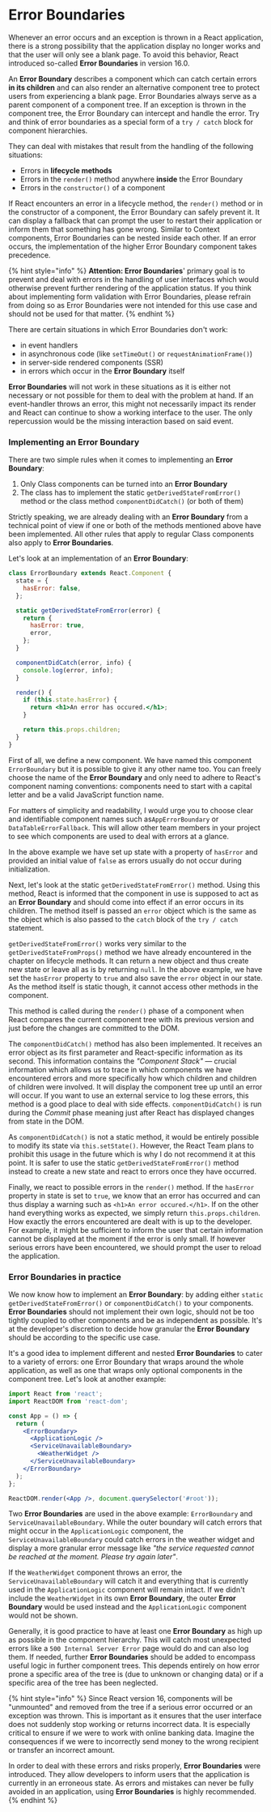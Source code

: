 # Error Boundaries

Whenever an error occurs and an exception is thrown in a React application, there is a strong possibility that the application display no longer works and that the user will only see a blank page. To avoid this behavior, React introduced so-called **Error Boundaries** in version 16.0.

An **Error Boundary** describes a component which can catch certain errors **in its children** and can also render an alternative component tree to protect users from experiencing a blank page. Error Boundaries always serve as a parent component of a component tree. If an exception is thrown in the component tree, the Error Boundary can intercept and handle the error. Try and think of error boundaries as a special form of a `try / catch` block for component hierarchies.

They can deal with mistakes that result from the handling of the following situations:

- Errors in **lifecycle methods**
- Errors in the `render()` method anywhere **inside** the Error Boundary
- Errors in the `constructor()` of a component

If React encounters an error in a lifecycle method, the `render()` method or in the constructor of a component, the Error Boundary can safely prevent it. It can display a fallback that can prompt the user to restart their application or inform them that something has gone wrong. Similar to Context components, Error Boundaries can be nested inside each other. If an error occurs, the implementation of the higher Error Boundary component takes precedence.

{% hint style="info" %}
**Attention: Error Boundaries**' primary goal is to prevent and deal with errors in the handling of user interfaces which would otherwise prevent further rendering of the application status. If you think about implementing form validation with Error Boundaries, please refrain from doing so as Error Boundaries were not intended for this use case and should not be used for that matter.
{% endhint %}

There are certain situations in which Error Boundaries don't work:

- in event handlers
- in asynchronous code \(like `setTimeOut()` or `requestAnimationFrame()`\)
- in server-side rendered components \(SSR\)
- in errors which occur in the **Error Boundary** itself

**Error Boundaries** will not work in these situations as it is either not necessary or not possible for them to deal with the problem at hand. If an event-handler throws an error, this might not necessarily impact its render and React can continue to show a working interface to the user. The only repercussion would be the missing interaction based on said event.

### Implementing an Error Boundary

There are two simple rules when it comes to implementing an **Error Boundary**:

1. Only Class components can be turned into an **Error Boundary**
2. The class has to implement the static `getDerivedStateFromError()` method or the class method `componentDidCatch()` \(or both of them\)

Strictly speaking, we are already dealing with an **Error Boundary** from a technical point of view if one or both of the methods mentioned above have been implemented. All other rules that apply to regular Class components also apply to **Error Boundaries**.

Let's look at an implementation of an **Error Boundary**:

```jsx
class ErrorBoundary extends React.Component {
  state = {
    hasError: false,
  };

  static getDerivedStateFromError(error) {
    return {
      hasError: true,
      error,
    };
  }

  componentDidCatch(error, info) {
    console.log(error, info);
  }

  render() {
    if (this.state.hasError) {
      return <h1>An error has occured.</h1>;
    }

    return this.props.children;
  }
}
```

First of all, we define a new component. We have named this component `ErrorBoundary` but it is possible to give it any other name too. You can freely choose the name of the **Error Boundary** and only need to adhere to React's component naming conventions: components need to start with a capital letter and be a valid JavaScript function name.

For matters of simplicity and readability, I would urge you to choose clear and identifiable component names such as`AppErrorBoundary` or `DataTableErrorFallback`. This will allow other team members in your project to see which components are used to deal with errors at a glance.

In the above example we have set up state with a property of `hasError` and provided an initial value of `false` as errors usually do not occur during initialization.

Next, let's look at the static `getDerivedStateFromError()` method. Using this method, React is informed that the component in use is supposed to act as an **Error Boundary** and should come into effect if an error occurs in its children. The method itself is passed an `error` object which is the same as the object which is also passed to the `catch` block of the `try / catch` statement.

`getDerivedStateFromError()` works very similar to the `getDerivedStateFromProps()` method we have already encountered in the chapter on lifecycle methods. It can return a new object and thus create new state or leave all as is by returning `null`. In the above example, we have set the `hasError` property to `true` and also save the `error` object in our state. As the method itself is static though, it cannot access other methods in the component.

This method is called during the `render()` phase of a component when React compares the current component tree with its previous version and just before the changes are committed to the DOM.

The `componentDidCatch()` method has also been implemented. It receives an error object as its first parameter and React-specific information as its second. This information contains the _"Component Stack"_ — crucial information which allows us to trace in which components we have encountered errors and more specifically how which children and children of children were involved. It will display the component tree up until an error will occur. If you want to use an external service to log these errors, this method is a good place to deal with side effects. `componentDidCatch()` is run during the _Commit_ phase meaning just after React has displayed changes from state in the DOM.

As `componentDidCatch()` is not a static method, it would be entirely possible to modify its state via `this.setState()`. However, the React Team plans to prohibit this usage in the future which is why I do not recommend it at this point. It is safer to use the static `getDerivedStateFromError()` method instead to create a new state and react to errors once they have occurred.

Finally, we react to possible errors in the `render()` method. If the `hasError` property in state is set to `true`, we know that an error has occurred and can thus display a warning such as `<h1>An error occured.</h1>`. If on the other hand everything works as expected, we simply return `this.props.children`. How exactly the errors encountered are dealt with is up to the developer. For example, it might be sufficient to inform the user that certain information cannot be displayed at the moment if the error is only small. If however serious errors have been encountered, we should prompt the user to reload the application.

### Error Boundaries in practice

We now know how to implement an **Error Boundary**: by adding either `static getDerivedStateFromError()` or `componentDidCatch()` to your components. **Error Boundaries** should not implement their own logic, should not be too tightly coupled to other components and be as independent as possible. It's at the developer's discretion to decide how granular the **Error Boundary** should be according to the specific use case.

It's a good idea to implement different and nested **Error Boundaries** to cater to a variety of errors: one Error Boundary that wraps around the whole application, as well as one that wraps only optional components in the component tree. Let's look at another example:

```jsx
import React from 'react';
import ReactDOM from 'react-dom';

const App = () => {
  return (
    <ErrorBoundary>
      <ApplicationLogic />
      <ServiceUnavailableBoundary>
        <WeatherWidget />
      </ServiceUnavailableBoundary>
    </ErrorBoundary>
  );
};

ReactDOM.render(<App />, document.querySelector('#root'));
```

Two **Error Boundaries** are used in the above example: `ErrorBoundary` and `ServiceUnavailableBoundary`. While the outer boundary will catch errors that might occur in the `ApplicationLogic` component, the `ServiceUnavailableBoundary` could catch errors in the weather widget and display a more granular error message like _"the service requested cannot be reached at the moment. Please try again later"_.

If the `WeatherWidget` component throws an error, the `ServiceUnavailableBoundary` will catch it and everything that is currently used in the `ApplicationLogic` component will remain intact. If we didn't include the `WeatherWidget` in its own **Error Boundary**, the outer **Error Boundary** would be used instead and the `ApplicationLogic` component would not be shown.

Generally, it is good practice to have at least one **Error Boundary** as high up as possible in the component hierarchy. This will catch most unexpected errors like a `500 Internal Server Error` page would do and can also log them. If needed, further **Error Boundaries** should be added to encompass useful logic in further component trees. This depends entirely on how error prone a specific area of the tree is \(due to unknown or changing data\) or if a specific area of the tree has been neglected.

{% hint style="info" %}
Since React version 16, components will be "unmounted" and removed from the tree if a serious error occurred or an exception was thrown. This is important as it ensures that the user interface does not suddenly stop working or returns incorrect data. It is especially critical to ensure if we were to work with online banking data. Imagine the consequences if we were to incorrectly send money to the wrong recipient or transfer an incorrect amount.

In order to deal with these errors and risks properly, **Error Boundaries** were introduced. They allow developers to inform users that the application is currently in an erroneous state. As errors and mistakes can never be fully avoided in an application, using **Error Boundaries** is highly recommended.
{% endhint %}

